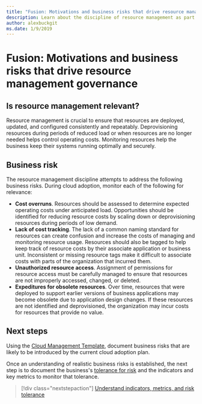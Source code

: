 ```yaml
---
title: "Fusion: Motivations and business risks that drive resource management governance"
description: Learn about the discipline of resource management as part of a cloud governance strategy.
author: alexbuckgit
ms.date: 1/9/2019
---
```


# Fusion: Motivations and business risks that drive resource management governance

<!-- markdownlint-disable MD026 -->

## Is resource management relevant?

Resource management is crucial to ensure that resources are deployed, updated, and configured consistently and repeatably. Deprovisioning resources during periods of reduced load or when resources are no longer needed helps control operating costs. Monitoring resources help the business keep their systems running optimally and securely.

## Business risk

The resource management discipline attempts to address the following business risks. During cloud adoption, monitor each of the following for relevance:

- **Cost overruns**. Resources should be assessed to determine expected operating costs under anticipated load. Opportunities should be identified for reducing resource costs by scaling down or deprovisioning resources during periods of low demand.
- **Lack of cost tracking**. The lack of a common naming standard for resources can create confusion and increase the costs of managing and monitoring resource usage. Resources should also be tagged to help keep track of resource costs by their associate application or business unit. Inconsistent or missing resource tags make it difficult to associate costs with parts of the organization that incurred them.
- **Unauthorized resource access**. Assignment of permissions for resource access must be carefully managed to ensure that resources are not improperly accessed, changed, or deleted.  
- **Expeditures for obsolete resources**. Over time, resources that were deployed to support earlier versions of business applications may become obsolete due to application design changes. If these resources are not identified and deprovisioned, the organization may incur costs for resources that provide no value.

## Next steps

Using the [Cloud Management Template](./template.md), document business risks that are likely to be introduced by the current cloud adoption plan.

Once an understanding of realistic business risks is established, the next step is to document the business's [tolerance for risk](./metrics-tolerance.md) and the indicators and key metrics to monitor that tolerance.

> [!div class="nextstepaction"]
> [Understand indicators, metrics, and risk tolerance](./metrics-tolerance.md)

<!-- markdownlint-enable MD026 -->
